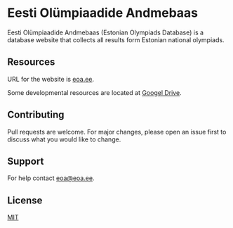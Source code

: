 # Eesti Olümpiaadide Andmebaas 

Eesti Olümpiaadide Andmebaas (Estonian Olympiads Database) is a database website that collects all results form Estonian national olympiads.

## Resources

URL for the website is [eoa.ee](https://eoa.ee/).

Some developmental resources are located at [Googel Drive](https://drive.google.com/drive/folders/1rDr4aqyfDYi0hnSqmE-Yxpqh9BMVYtnK).

## Contributing
Pull requests are welcome. For major changes, please open an issue first to discuss what you would like to change.

## Support

For help contact <eoa@eoa.ee>.

## License
[MIT](https://choosealicense.com/licenses/mit/)
